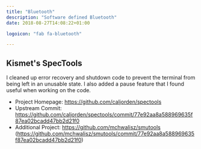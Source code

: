 ```yaml
---
title: "Bluetooth"
description: "Software defined Bluetooth"
date: 2018-08-27T14:08:22+01:00

logoicon: "fab fa-bluetooth"

---
```


## Kismet's SpecTools

I cleaned up error recovery and shutdown code to prevent the terminal from being left in an unusable state. I also added a pause feature that I found useful when working on the code.

* Project Homepage: https://github.com/caljorden/spectools
* Upstream Commit: https://github.com/caljorden/spectools/commit/77e92aa8a588969635f87ea02bcadd47bb2d21f0
* Additional Project: https://github.com/mchwalisz/smutools (https://github.com/mchwalisz/smutools/commit/77e92aa8a588969635f87ea02bcadd47bb2d21f0)
